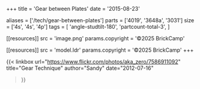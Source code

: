 +++
title = 'Gear between Plates'
date  = '2015-08-23'

aliases = ['/tech/gear-between-plates']
parts = ['4019', '3648a', '3031']
size  = ['4s', '4s', '4p']
tags  = [
  'angle-studtilt-180',
  'partcount-total-3',
]

[[resources]]
src              = 'image.png'
params.copyright = '©2025 BrickCamp'

[[resources]]
src              = 'model.ldr'
params.copyright = '©2025 BrickCamp'
+++

{{< linkbox
    url="https://www.flickr.com/photos/aka_zero/7586911092"
    title="Gear Technique"
    author="Sandy"
    date="2012-07-16"
>}}
